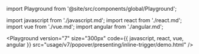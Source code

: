 import Playground from '@site/src/components/global/Playground';

import javascript from './javascript.md';
import react from './react.md';
import vue from './vue.md';
import angular from './angular.md';

<Playground
version="7"
size="300px"
code={{ javascript, react, vue, angular }}
src="usage/v7/popover/presenting/inline-trigger/demo.html"
/>
